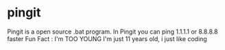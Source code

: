 # pingit
Pingit is a open source .bat program.
In Pingit you can ping 1.1.1.1 or 8.8.8.8 faster
Fun Fact : I'm TOO YOUNG I'm just 11 years old, i just like coding
